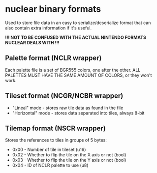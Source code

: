 # nuclear binary formats
Used to store file data in an easy to serialize/deserialize format that can also contain extra information if it's useful.

**!!! NOT TO BE CONFUSED WITH THE ACTUAL NINTENDO FORMATS NUCLEAR DEALS WITH !!!**

## Palette format (NCLR wrapper)
Each palette file is a set of BGR555 colors, one after the other. ALL PALETTES MUST HAVE THE SAME AMOUNT OF COLORS, or they won't work.

## Tileset format (NCGR/NCBR wrapper)
- "Lineal" mode - stores raw tile data as found in the file
- "Horizontal" mode - stores data separated into tiles, always 8-bit

## Tilemap format (NSCR wrapper)
Stores the references to tiles in groups of 5 bytes:
- 0x00 - Number of tile in tileset (u16)
- 0x02 - Whether to flip the tile on the X axis or not (bool)
- 0x03 - Whether to flip the tile on the Y axis or not (bool)
- 0x04 - ID of NCLR palette to use (u8)